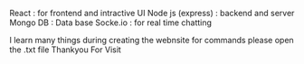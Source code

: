 React              : for frontend and intractive UI 
Node js (express)  : backend and server
Mongo DB           : Data base 
Socke.io           : for real time chatting

I learn many things during creating the webnsite 
for commands please open the .txt file
Thankyou For Visit 
